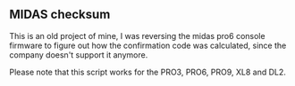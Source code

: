## MIDAS checksum

This is an old project of mine, I was reversing the midas pro6 console firmware to figure out how the confirmation code was calculated, since the company doesn't support it anymore.

Please note that this script works for the PRO3, PRO6, PRO9, XL8 and DL2.
